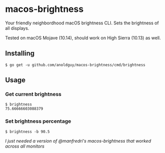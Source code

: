# macos-brightness

Your friendly neighbordhood macOS brightness CLI. Sets the brightness of all displays.

Tested on macOS Mojave (10.14), should work on High Sierra (10.13) as well.

## Installing

```console
$ go get -u github.com/anoldguy/macos-brightness/cmd/brightness
```

## Usage

### Get current brightness

```console
$ brightness
75.66666603088379
```

### Set brightness percentage

```console
$ brightness -b 90.5
```

_I just needed a version of @manfredri's macos-brightness that worked across all monitors_